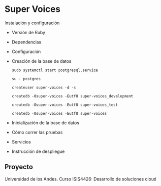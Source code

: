 # Super Voices

Instalación y configuración

* Versión de Ruby

* Dependencias

* Configuración

* Creación de la base de datos

      sudo systemctl start postgresql.service

      su - postgres

      createuser super-voices -d -s

      createdb -Osuper-voices -Eutf8 super-voices_development

      createdb -Osuper-voices -Eutf8 super-voices_test

      createdb -Osuper-voices -Eutf8 super-voices


* Inicialización de la base de datos

* Cómo correr las pruebas

* Servicios

* Instrucción de despliegue

## Proyecto
Universidad de los Andes. Curso ISIS4426: Desarrollo de soluciones cloud


